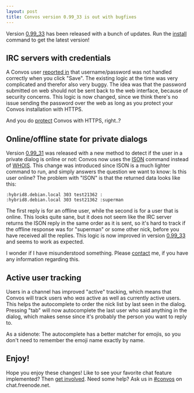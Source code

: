 ```yaml
---
layout: post
title: Convos version 0.99_33 is out with bugfixes
---
```


Version [0.99_33](https://github.com/Nordaaker/convos/tree/stable) has been
released with a bunch of updates. Run the
[install](/doc/getting-started.html#quick-start-guide) command to get the
latest version!

## IRC servers with credentials

<!--more-->

A Convos user [reported in](https://github.com/Nordaaker/convos/issues/334)
that username/password was not handled correctly when you click "Save". The
existing logic at the time was very complicated and therefor also very buggy.
The idea was that the password submitted on web should not be sent back to the
web interface, because of security concerns. This logic is now changed, since
we think there's no issue sending the password over the web as long as you
protect your Convos installation with HTTPS.

And you do [protect](/doc/config.html#listen) Convos with HTTPS, right..?

## Online/offline state for private dialogs

Version [0.99_31](https://github.com/Nordaaker/convos/blob/master/Changes) was
released with a new method to detect if the user in a private dialog is online
or not: Convos now uses the
[ISON](https://tools.ietf.org/html/rfc2812#section-4.9) command instead of
[WHOIS](https://tools.ietf.org/html/rfc2812#section-3.6.2). This change was
introduced since ISON is a much lighter command to run, and simply answers
the question we want to know: Is this user online? The problem with "ISON" is
that the returned data looks like this:

    :hybrid8.debian.local 303 test21362 :
    :hybrid8.debian.local 303 test21362 :superman

The first reply is for an offline user, while the second is for a user that is
online. This looks quite sane, but it does not seem like the IRC server
returns the ISON reply in the same order as it is sent, so it's hard to track
if the offline response was for "superman" or some other nick, before you have
received all the replies. This logic is now improved in version
[0.99_33](https://github.com/Nordaaker/convos/issues/336) and seems to work as
expected.

I wonder if I have misunderstood something. Please
[contact](https://convos.by/doc#get-in-touch) me, if you have any information
regarding this.

## Active user tracking

Users in a channel has improved "active" tracking, which means that Convos will
track users who *was* active as well as currently active users. This helps
the autocomplete to order the nick list by last seen in the dialog. Pressing
"tab" will now autocomplete the last user who said anything in the dialog,
which makes sense since it's probably the person you want to reply to.

As a sidenote: The autocomplete has a better matcher for emojis, so you don't
need to remember the emoji name exactly by name.

## Enjoy!

Hope you enjoy these changes! Like to see your favorite chat feature
implemented? Then [get involved](/doc/develop.html). Need some help?
Ask us in [#convos](irc://chat.freenode.net:6697/convos) on chat.freenode.net.
